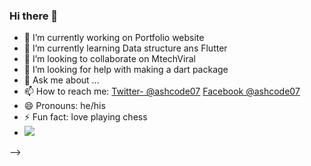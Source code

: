 ### Hi there 👋

- 🔭 I’m currently working on Portfolio website
- 🌱 I’m currently learning Data structure ans Flutter
- 👯 I’m looking to collaborate on MtechViral
- 🤔 I’m looking for help with making a dart package
- 💬 Ask me about ...
- 📫 How to reach me: [Twitter- @ashcode07](https://twitter.com/Ashwani18119866) [Facebook  @ashcode07](https://www.facebook.com/ashwani.singh.1675275/)
- 😄 Pronouns: he/his
- ⚡ Fun fact: love playing chess
-   <img src="https://github-readme-stats.vercel.app/api?username=ashcode07&&show_icons=true&title_color=ffffff&icon_color=bb2acf&text_color=daf7dc&bg_color=151515">
-->
